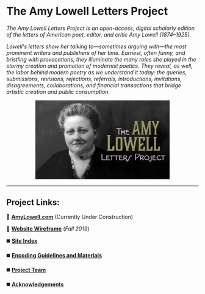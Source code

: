 # The Amy Lowell Letters Project

_The Amy Lowell Letters Project is an open-access, digital scholarly edition of the letters of American poet, editor, and critic Amy Lowell (1874–1925)._

_Lowell's letters show her talking to—sometimes arguing with—the most prominent writers and publishers of her time. Earnest, often funny, and bristling with provocations, they illuminate the many roles she played in the stormy creation and promotion of modernist poetics. They reveal, as well, the labor behind modern poetry as we understand it today: the queries, submissions, revisions, rejections, referrals, introductions, invitations, disagreements, collaborations, and financial transactions that bridge artistic creation and public consumption._
<p align="center"> <img src="https://github.com/MelissaBradshaw/ALLP/blob/master/WIKIandREADMEmaterials/amy4.jpg" width="70%" height="70%">
  
--- 
  
</p>

## Project Links:

🔸 **[AmyLowell.com](http://amylowell.com)** (Currently Under Construction)

🔸 **[Website Wireframe](https://vhmy7z.axshare.com/home.html)** (_Fall 2019_)

◼️ **[Site Index](https://github.com/MelissaBradshaw/ALLP/tree/master/siteIndex)**

◼️ **[Encoding Guidelines and Materials](https://github.com/MelissaBradshaw/ALLP/tree/master/encoding)**

◼️ **[Project Team](https://github.com/MelissaBradshaw/ALLP/wiki/Project-Team)**

◼️ **[Acknowledgements](https://github.com/MelissaBradshaw/ALLP/wiki/Acknowledgements)**


